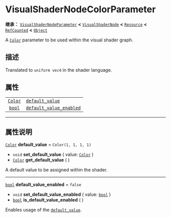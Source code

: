 <!-- ⚠ 请勿编辑本文件 ⚠ -->
<!-- 本文档使用脚本从 WeDot 引擎源码仓库生成。 -->
<!-- 生成脚本：https://github.com/WeDot-Engine/WeDot/tree/master/doc/tools/make_md.py； -->
<!-- 原文件：https://github.com/WeDot-Engine/WeDot/tree/master/doc/classes/VisualShaderNodeColorParameter.xml。 -->

<div id="_class_visualshadernodecolorparameter"></div>

# VisualShaderNodeColorParameter

**继承：** [`VisualShaderNodeParameter`](class_visualshadernodeparameter.md) **<** [`VisualShaderNode`](class_visualshadernode.md) **<** [`Resource`](class_resource.md) **<** [`RefCounted`](class_refcounted.md) **<** [`Object`](class_object.md)

A [`Color`](class_color.md) parameter to be used within the visual shader graph.

## 描述

Translated to `uniform vec4` in the shader language.

## 属性

|||
|:-:|:--|
| [`Color`](class_color.md) | [`default_value`](class_visualshadernodecolorparameter.md#class_visualshadernodecolorparameter_property_default_value)                 | ``Color(1, 1, 1, 1)`` |
| [`bool`](class_bool.md)   | [`default_value_enabled`](class_visualshadernodecolorparameter.md#class_visualshadernodecolorparameter_property_default_value_enabled) | ``false``             |

<!-- rst-class:: classref-section-separator -->

---

## 属性说明

<div id="_class_visualshadernodecolorparameter_property_default_value"></div>

[`Color`](class_color.md) **default_value** = ``Color(1, 1, 1, 1)`` <div id="class_visualshadernodecolorparameter_property_default_value"></div>

- `void` **set_default_value** ( value: [`Color`](class_color.md) )
- [`Color`](class_color.md) **get_default_value** ( )

A default value to be assigned within the shader.

<!-- rst-class:: classref-item-separator -->

---

<div id="_class_visualshadernodecolorparameter_property_default_value_enabled"></div>

[`bool`](class_bool.md) **default_value_enabled** = ``false`` <div id="class_visualshadernodecolorparameter_property_default_value_enabled"></div>

- `void` **set_default_value_enabled** ( value: [`bool`](class_bool.md) )
- [`bool`](class_bool.md) **is_default_value_enabled** ( )

Enables usage of the [`default_value`](class_visualshadernodecolorparameter.md#class_visualshadernodecolorparameter_property_default_value).

[^virtual]: 本方法通常需要用户覆盖才能生效。
[^const]: 本方法无副作用，不会修改该实例的任何成员变量。
[^vararg]: 本方法除了能接受在此处描述的参数外，还能够继续接受任意数量的参数。
[^constructor]: 本方法用于构造某个类型。
[^static]: 调用本方法无需实例，可直接使用类名进行调用。
[^operator]: 本方法描述的是使用本类型作为左操作数的有效运算符。
[^bitfield]: 这个值是由下列位标志构成位掩码的整数。
[^void]: 无返回值。
